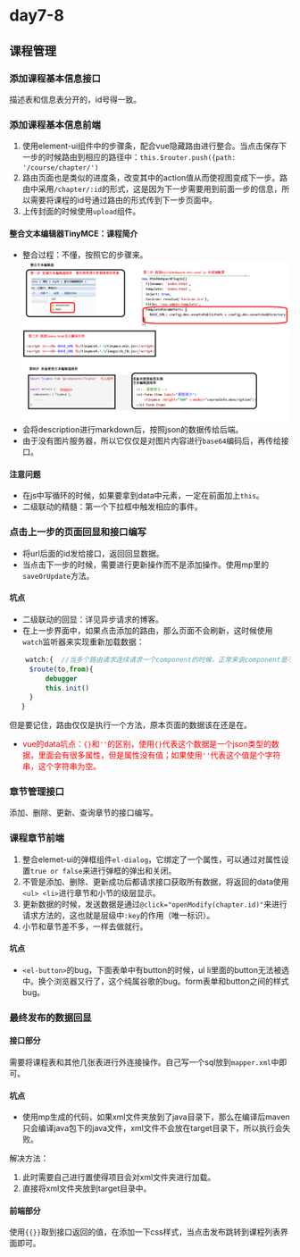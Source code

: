 # day7-8
## 课程管理

### 添加课程基本信息接口
描述表和信息表分开的，id号得一致。

### 添加课程基本信息前端
1. 使用element-ui组件中的步骤条，配合vue隐藏路由进行整合。当点击保存下一步的时候路由到相应的路径中：`this.$router.push({path: '/course/chapter/')`
2. 路由页面也是类似的进度条，改变其中的action值从而使视图变成下一步。路由中采用`/chapter/:id`的形式，这是因为下一步需要用到前面一步的信息，所以需要将课程的id号通过路由的形式传到下一步页面中。
3. 上传封面的时候使用`upload`组件。

#### 整合文本编辑器TinyMCE：课程简介
- 整合过程：不懂，按照它的步骤来。
![整合文本编辑器过程](/截图/02-整合文本编辑器过程.png)
- 会将description进行markdown后，按照json的数据传给后端。
- 由于没有图片服务器，所以它仅仅是对图片内容进行`base64`编码后，再传给接口。

#### 注意问题
- 在js中写循环的时候，如果要拿到data中元素，一定在前面加上`this`。
- 二级联动的精髓：第一个下拉框中触发相应的事件。


### 点击上一步的页面回显和接口编写
- 将url后面的id发给接口，返回回显数据。
- 当点击下一步的时候，需要进行更新操作而不是添加操作。使用mp里的`saveOrUpdate`方法。
#### 坑点
- 二级联动的回显：详见异步请求的博客。
- 在上一步界面中，如果点击添加的路由，那么页面不会刷新，这时候使用`watch`监听器来实现重新加载数据：
 ```js
     watch:{  //当多个路由请求连续请求一个component的时候，正常来说component是不会加载的，但是我们可以设置监听器来监听路由的变化。
      $route(to,from){
          debugger
          this.init()
      }
    }
 ``` 
 但是要记住，路由仅仅是执行一个方法，原本页面的数据该在还是在。
 - <font color=red>vue的data坑点：`{}`和`''`的区别，使用`{}`代表这个数据是一个json类型的数据，里面会有很多属性，但是属性没有值；如果使用`''`代表这个值是个字符串，这个字符串为空。</font>

### 章节管理接口
添加、删除、更新、查询章节的接口编写。
### 课程章节前端
1. 整合elemet-ui的弹框组件`el-dialog`，它绑定了一个属性，可以通过对属性设置`true or false`来进行弹框的弹出和关闭。
2. 不管是添加、删除、更新成功后都请求接口获取所有数据，将返回的data使用`<ul> <li>`进行章节和小节的级层显示。
3. 更新数据的时候，发送数据是通过`@click="openModify(chapter.id)"`来进行请求方法的，这也就是层级中`:key`的作用（唯一标识）。
4. 小节和章节差不多，一样去做就行。

#### 坑点
- `<el-button>`的bug，下面表单中有button的时候，ul li里面的button无法被选中。换个浏览器又行了，这个纯属谷歌的bug。form表单和button之间的样式bug。

### 最终发布的数据回显
#### 接口部分
需要将课程表和其他几张表进行外连接操作。自己写一个sql放到`mapper.xml`中即可。
#### 坑点
- 使用mp生成的代码，如果xml文件夹放到了java目录下，那么在编译后maven只会编译java包下的java文件，xml文件不会放在target目录下，所以执行会失败。

解决方法：
1. 此时需要自己进行置使得项目会对xml文件夹进行加载。
2. 直接将xml文件夹放到target目录中。

#### 前端部分
使用`{{}}`取到接口返回的值，在添加一下css样式，当点击发布跳转到课程列表界面即可。




  



